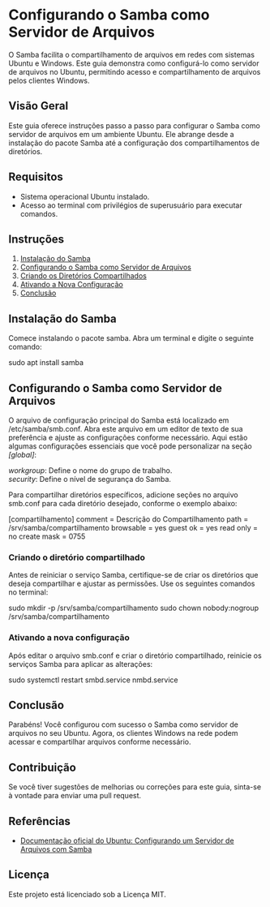 # Configurando o Samba como Servidor de Arquivos

O Samba facilita o compartilhamento de arquivos em redes com sistemas Ubuntu e Windows. Este guia demonstra como configurá-lo como servidor de arquivos no Ubuntu, permitindo acesso e compartilhamento de arquivos pelos clientes Windows.

## Visão Geral

Este guia oferece instruções passo a passo para configurar o Samba como servidor de arquivos em um ambiente Ubuntu. Ele abrange desde a instalação do pacote Samba até a configuração dos compartilhamentos de diretórios.

## Requisitos

* Sistema operacional Ubuntu instalado.
* Acesso ao terminal com privilégios de superusuário para executar comandos.

## Instruções

1. [Instalação do Samba](#instalação-do-samba)
2. [Configurando o Samba como Servidor de Arquivos](#configurando-o-samba-como-servidor-de-arquivos)
3. [Criando os Diretórios Compartilhados](#criando-os-diretórios-compartilhados)
4. [Ativando a Nova Configuração](#ativando-a-nova-configuração)
5. [Conclusão](#conclusão)

## Instalação do Samba

Comece instalando o pacote samba. Abra um terminal e digite o seguinte comando:


sudo apt install samba


## Configurando o Samba como Servidor de Arquivos

O arquivo de configuração principal do Samba está localizado em /etc/samba/smb.conf. Abra este arquivo em um editor de texto de sua preferência e ajuste as configurações conforme necessário. Aqui estão algumas configurações essenciais que você pode personalizar na seção *[global]*:

*workgroup*: Define o nome do grupo de trabalho.  
*security*: Define o nível de segurança do Samba.

Para compartilhar diretórios específicos, adicione seções no arquivo smb.conf para cada diretório desejado, conforme o exemplo abaixo:


[compartilhamento]
    comment = Descrição do Compartilhamento
    path = /srv/samba/compartilhamento
    browsable = yes
    guest ok = yes
    read only = no
    create mask = 0755
 

 ### Criando o diretório compartilhado

Antes de reiniciar o serviço Samba, certifique-se de criar os diretórios que deseja compartilhar e ajustar as permissões. Use os seguintes comandos no terminal:

 
sudo mkdir -p /srv/samba/compartilhamento
sudo chown nobody:nogroup /srv/samba/compartilhamento
 

### Ativando a nova configuração

Após editar o arquivo smb.conf e criar o diretório compartilhado, reinicie os serviços Samba para aplicar as alterações:


sudo systemctl restart smbd.service nmbd.service


## Conclusão

Parabéns! Você configurou com sucesso o Samba como servidor de arquivos no seu Ubuntu. Agora, os clientes Windows na rede podem acessar e compartilhar arquivos conforme necessário.

## Contribuição

Se você tiver sugestões de melhorias ou correções para este guia, sinta-se à vontade para enviar uma pull request.

## Referências

* [Documentação oficial do Ubuntu: Configurando um Servidor de Arquivos com Samba](https://ubuntu.com/server/docs/samba-file-server)

## Licença

Este projeto está licenciado sob a Licença MIT.